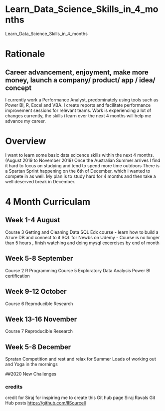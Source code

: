 # Learn_Data_Science_Skills_in_4_months
Learn_Data_Science_Skills_in_4_months

# Rationale
## Career advancement, enjoyment, make more money, launch a company/ product/ app / idea/ concept
I currently work a Performance Analyst, predominately using tools such as Power BI, R, Excel and VBA.
I create reports and facilitate performance improvement sessions for relevant teams.
Work is experiencing a lot of changes currently, the skills i learn over the next 4 months will help me advance my career.

# Overview
I want to learn some basic data scicence skills within the next 4 months.(August 2019 to November 2019)
Once the Australian Summer arrives I find it hard to focus on studying and tend to spend more time outdoors
There is a Spartan Sprint happening on the 6th of December, which i wanted to compete in as well.
My plan is to study hard for 4 months and then take a well deserved break in December.

# 4 Month Curriculam
## Week 1-4 August
Course 3  Getting and Cleaning Data
SQL Edx course - learn how to build a Azure DB and connect to it
SQL for Newbs on Udemy - Course is no longer than 5 hours , finish watching and doing mysql excercises by end of month

## Week 5-8 September
Course 2 R Programming 
Course 5 Exploratory Data Analysis
Power BI certification

## Week 9-12 October
Course 6 Reproducible Research

## Week 13-16 November
Course 7 Reproducible Research

## Week 5-8 December
Spratan Competition and rest and relax for Summer
Loads of working out and Yoga in the mornings


##2020 
New Challenges

### credits
credit for Siraj for inspiring me to create this Git hub page
Siraj Ravals Git Hub posts
https://github.com/llSourcell
